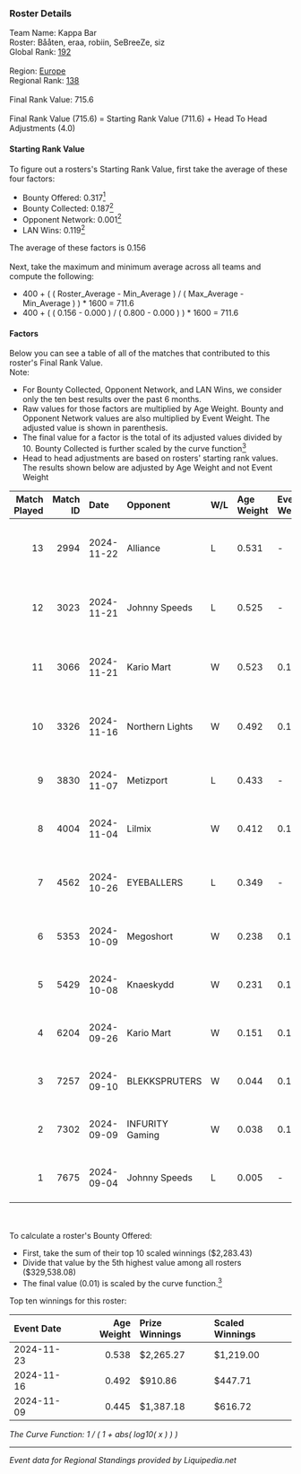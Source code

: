 ### Roster Details<br />
Team Name: Kappa Bar<br />
Roster: Bååten, eraa, robiin, SeBreeZe, siz<br />
Global Rank: [192](../standings_global.md)<br />
<br />
Region: [Europe]( ../standings_europe.md)<br />
Regional Rank: [138]( ../standings_europe.md)<br />
<br />
Final Rank Value:  715.6<br />
<br />
Final Rank Value (715.6) = Starting Rank Value (711.6) + Head To Head Adjustments (4.0)<br />

#### Starting Rank Value<br />
To figure out a rosters's Starting Rank Value, first take the average of these four factors:<br />
- Bounty Offered: 0.317[<sup>1</sup>](#table2)
- Bounty Collected: 0.187[<sup>2</sup>](#table1)
- Opponent Network: 0.001[<sup>2</sup>](#table1)
- LAN Wins: 0.119[<sup>2</sup>](#table1)

The average of these factors is 0.156<br />
<br />
Next, take the maximum and minimum average across all teams and compute the following:<br />
- 400 + ( ( Roster_Average - Min_Average ) / ( Max_Average - Min_Average ) ) * 1600 = 711.6
- 400 + ( ( 0.156 - 0.000 ) / ( 0.800 - 0.000 ) ) * 1600 = 711.6


#### Factors<br />
Below you can see a table of all of the matches that contributed to this roster's Final Rank Value.<br />
Note:<br />

- For Bounty Collected, Opponent Network, and LAN Wins, we consider only the ten best results over the past 6 months.
- Raw values for those factors are multiplied by Age Weight. Bounty and Opponent Network values are also multiplied by Event Weight. The adjusted value is shown in parenthesis.
- The final value for a factor is the total of its adjusted values divided by 10. Bounty Collected is further scaled by the curve function[<sup>3</sup>](#curveFunction)
- Head to head adjustments are based on rosters' starting rank values. The results shown below are adjusted by Age Weight and not Event Weight
<span id="table1"></span><br />


| Match Played | Match ID | Date       | Opponent        | W/L | Age Weight | Event Weight | Bounty Collected | Opponent Network | LAN Wins  | H2H Adj. | Roster                               |
| -: | -: | :- | :- | :- | :- | :- | :- | :- | :- | -: | :- |
|           13 |     2994 | 2024-11-22 | Alliance        | L   | 0.531      | -            | -                | -                | -         |    -4.84 | Bååten, eraa, robiin, SeBreeZe, siz  |
|           12 |     3023 | 2024-11-21 | Johnny Speeds   | L   | 0.525      | -            | -                | -                | -         |    -3.96 | Bååten, eraa, robiin, SeBreeZe, siz  |
|           11 |     3066 | 2024-11-21 | Kario Mart      | W   | 0.523      | 0.143        | 0.004 (0.000)    | 0.062 (0.005)    | 1 (0.523) |     6.30 | Bååten, eraa, robiin, SeBreeZe, siz  |
|           10 |     3326 | 2024-11-16 | Northern Lights | W   | 0.492      | 0.143        | 0.001 (0.000)    | 0.000 (0.000)    | 1 (0.492) |     3.87 | eraa, robiin, SeBreeZe, siz, Twinkey |
|            9 |     3830 | 2024-11-07 | Metizport       | L   | 0.433      | -            | -                | -                | -         |    -1.58 | eraa, robiin, SeBreeZe, siz, virree  |
|            8 |     4004 | 2024-11-04 | Lilmix          | W   | 0.412      | 0.143        | 0.001 (0.000)    | 0.025 (0.001)    | 0 (0.000) |     3.35 | b0bbzki, Bååten, eraa, robiin, siz   |
|            7 |     4562 | 2024-10-26 | EYEBALLERS      | L   | 0.349      | -            | -                | -                | -         |    -4.16 | eraa, Lekr0, robiin, Sapec, SeBreeZe |
|            6 |     5353 | 2024-10-09 | Megoshort       | W   | 0.238      | 0.143        | 0.000 (0.000)    | 0.014 (0.000)    | 0 (0.000) |     1.61 | eraa, robiin, SeBreeZe, siz, virree  |
|            5 |     5429 | 2024-10-08 | Knaeskydd       | W   | 0.231      | 0.143        | 0.000 (0.000)    | 0.000 (0.000)    | 0 (0.000) |     1.07 | eraa, robiin, SeBreeZe, siz, virree  |
|            4 |     6204 | 2024-09-26 | Kario Mart      | W   | 0.151      | 0.143        | 0.004 (0.000)    | 0.062 (0.001)    | 0 (0.000) |     1.82 | b0bbzki, Bååten, eraa, robiin, siz   |
|            3 |     7257 | 2024-09-10 | BLEKKSPRUTERS   | W   | 0.044      | 0.143        | 0.000 (0.000)    | 0.002 (0.000)    | 0 (0.000) |     0.21 | eraa, Ludwig, robiin, siz, virree    |
|            2 |     7302 | 2024-09-09 | INFURITY Gaming | W   | 0.038      | 0.143        | 0.001 (0.000)    | 0.028 (0.000)    | 0 (0.000) |     0.41 | eraa, Ludwig, robiin, siz, virree    |
|            1 |     7675 | 2024-09-04 | Johnny Speeds   | L   | 0.005      | -            | -                | -                | -         |    -0.04 | b0bbzki, Bååten, eraa, robiin, siz   |

<br />
<span id="table2"></span><br />
To calculate a roster's Bounty Offered:<br />

- First, take the sum of their top 10 scaled winnings ($2,283.43)
- Divide that value by the 5th highest value among all rosters ($329,538.08)
- The final value (0.01) is scaled by the curve function.[<sup>3</sup>](#curveFunction)

Top ten winnings for this roster:<br />

| Event Date | Age Weight | Prize Winnings | Scaled Winnings |
| :- | -: | :- | :- |
| 2024-11-23 |      0.538 | $2,265.27      | $1,219.00       |
| 2024-11-16 |      0.492 | $910.86        | $447.71         |
| 2024-11-09 |      0.445 | $1,387.18      | $616.72         |


<span id="curveFunction"></span>_The Curve Function: 1 / ( 1 + abs( log10( x ) ) )_<br />

---
_Event data for Regional Standings provided by Liquipedia.net_<br />
